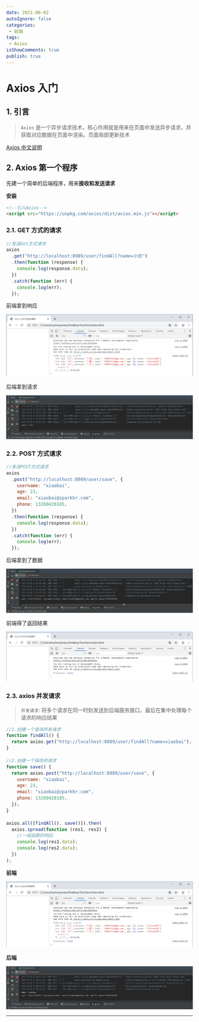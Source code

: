 ```yaml
---
date: 2021-06-02
autoIgnore: false
categories:
 - 前端
tags:
 - Axios
isShowComments: true
publish: true
---
```


# Axios 入门

## 1. 引言

>`Axios` 是一个异步请求技术，核心作用就是用来在页面中发送异步请求，并获取对应数据在页面中渲染。页面局部更新技术

[Axios 中文说明](https://www.kancloud.cn/yunye/axios/234845)

## 2. Axios 第一个程序

先建一个简单的后端程序，用来**接收和发送请求**

**安装**

```html
<!--引入Axios-->
<script src="https://unpkg.com/axios/dist/axios.min.js"></script>
```

### 2.1. GET 方式的请求

```js
//发送Get方式请求
axios
  .get("http://localhost:8989/user/findAll?name=小白")
  .then(function (response) {
    console.log(response.data);
  })
  .catch(function (err) {
    console.log(err);
  });
```

前端拿到响应

![image-20210209173436497](media/Axios入门.assets/image-20210209173436497.png)

后端拿到请求

![image-20210209173516152](media/Axios入门.assets/image-20210209173516152.png)

### 2.2. POST 方式请求

```js
//发送POST方式请求
axios
  .post("http://localhost:8989/user/save", {
    username: "xiaobai",
    age: 23,
    email: "xiaobai@zparkhr.com",
    phone: 13260426185,
  })
  .then(function (response) {
    console.log(response.data);
  })
  .catch(function (err) {
    console.log(err);
  });
```

后端拿到了数据

![image-20210209174222401](media/Axios入门.assets/image-20210209174222401.png)

前端得了返回结果

![image-20210209174242831](media/Axios入门.assets/image-20210209174242831.png)

### 2.3. axios 并发请求

> `并发请求`: 将多个请求在同一时刻发送到后端服务接口，最后在集中处理每个请求的响应结果

```js
//1.创建一个查询所有请求
function findAll() {
  return axios.get("http://localhost:8989/user/findAll?name=xiaobai");
}

//2.创建一个保存的请求
function save() {
  return axios.post("http://localhost:8989/user/save", {
    username: "xiaobai",
    age: 23,
    email: "xiaobai@zparkhr.com",
    phone: 13260426185,
  });
}

axios.all([findAll(), save()]).then(
  axios.spread(function (res1, res2) {
    //一组函数的响应
    console.log(res1.data);
    console.log(res2.data);
  })
);
```

**前端**

![image-20210209175718754](media/Axios入门.assets/image-20210209175718754.png)

**后端**

![image-20210209175738416](media/Axios入门.assets/image-20210209175738416.png)

---
